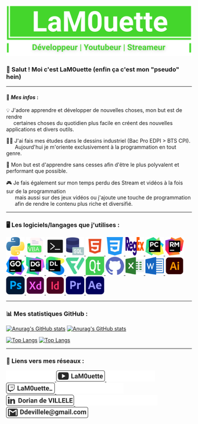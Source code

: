 <img src="https://github.com/LaM0uette/LaM0uette/blob/main/assets/img/banniere.svg" alt="Logo">

<br/>

### 👋 Salut ! Moi c'est LaM0uette (enfin ça c'est mon "pseudo" hein)

***

#### 📄 ***Mes infos*** :
💡 J'adore apprendre et développer de nouvelles choses, mon but est de rendre   
&nbsp;&nbsp;&nbsp;&nbsp; certaines choses du quotidien plus facile en créent des nouvelles applications et divers outils.   

👨‍🎓 J'ai fais mes études dans le dessins industriel (Bac Pro EDPI > BTS CPI).    
&nbsp;&nbsp;&nbsp;&nbsp;&nbsp; Aujourd'hui je m'oriente exclusivement à la programmation en tout genre.   

🌱 Mon but est d'apprendre sans cesses afin d'être le plus polyvalent et performant que possible.

🎮 Je fais également sur mon temps perdu des Stream et vidéos à la fois sur de la programmation    
&nbsp;&nbsp;&nbsp;&nbsp;&nbsp; mais aussi sur des jeux vidéos ou j'ajoute une touche de programmation        
&nbsp;&nbsp;&nbsp;&nbsp;&nbsp; afin de rendre le contenu plus riche et diversifié.    

***

### 🖥 Les logiciels/langages que j'utilises :

<!--- Python --->
<a href="https://www.python.org" title="Python">
    <img alt="Python" src="https://github.com/LaM0uette/LaM0uette/blob/main/assets/img/python.svg" width="50" height="50">
</a>


<!--- VBA --->
<a href="https://docs.microsoft.com/fr-fr/office/vba/api/overview/" title="VBA">
    <img alt="VBA" src="https://github.com/LaM0uette/LaM0uette/blob/main/assets/img/vba.svg" width="50" height="50">
</a>


<!--- BATCH --->
<a href="https://fr.wikipedia.org/wiki/.bat" title="Batch">
    <img alt="Batch" src="https://github.com/LaM0uette/LaM0uette/blob/main/assets/img/batch.svg" width="50" height="50">
</a>


<!--- SQL --->
<a href="https://sql.sh" title="SQL">
    <img alt="SQL" src="https://github.com/LaM0uette/LaM0uette/blob/main/assets/img/sql.svg" width="50" height="50">
</a>


<!--- HTML5 --->
<a href="https://fr.wikipedia.org/wiki/HTML5" title="HTML5">
    <img alt="HTML5" src="https://github.com/LaM0uette/LaM0uette/blob/main/assets/img/html.svg" width="50" height="50">
</a>


<!--- CSS --->
<a href="https://fr.wikipedia.org/wiki/Feuilles_de_style_en_cascade#:~:text=CSS3%20devient%20«%20modulaire%20»%2C%20afin,des%20sous-ensembles%20de%20CSS3." title="CSS">
    <img alt="CSS" src="https://github.com/LaM0uette/LaM0uette/blob/main/assets/img/css.svg" width="50" height="50">
</a>


<!--- REGEX --->
<a href="https://fr.wikipedia.org/wiki/Expression_régulière" title="REGEX">
    <img alt="REGEX" src="https://github.com/LaM0uette/LaM0uette/blob/main/assets/img/regex.svg" width="50" height="50">
</a>


<!--- PyCharm --->
<a href="https://www.jetbrains.com/pycharm/" title="PyCharm">
    <img alt="PyCharm" src="https://github.com/LaM0uette/LaM0uette/blob/main/assets/img/pycharm.svg" width="50" height="50">
</a>


<!--- RubyMine --->
<a href="https://www.jetbrains.com/ruby/" title="RubyMine">
    <img alt="RubyMine" src="https://github.com/LaM0uette/LaM0uette/blob/main/assets/img/rubymine.svg" width="50" height="50">
</a>


<!--- GoLand --->
<a href="https://www.jetbrains.com/go/" title="GoLand">
    <img alt="GoLand" src="https://github.com/LaM0uette/LaM0uette/blob/main/assets/img/goland.svg" width="50" height="50">
</a>


<!--- DataGrip --->
<a href="https://www.jetbrains.com/datagrip/" title="DataGrip">
    <img alt="DataGrip" src="https://github.com/LaM0uette/LaM0uette/blob/main/assets/img/datagrip.svg" width="50" height="50">
</a>


<!--- Datalore --->
<a href="https://datalore.jetbrains.com" title="Datalore">
    <img alt="Datalore" src="https://github.com/LaM0uette/LaM0uette/blob/main/assets/img/datalore.svg" width="50" height="50">
</a>


<!--- Flaticon --->
<a href="https://www.adobe.com/fr/products/premiere.html" title="Flaticon Pro">
    <img alt="Flaticon" src="https://github.com/LaM0uette/LaM0uette/blob/main/assets/img/flaticon.svg" width="50" height="50">
</a>


<!--- Qt --->
<a href="https://www.qt.io" title="Qt">
    <img alt="Qt" src="https://github.com/LaM0uette/LaM0uette/blob/main/assets/img/qt.svg" width="50" height="50">
</a>


<!--- GitHub --->
<a href="https://github.com/LaM0uette" title="GitHub">
    <img alt="GitHub" src="https://github.com/LaM0uette/LaM0uette/blob/main/assets/img/github.svg" width="50" height="50">
</a>


<!--- Excel --->
<a href="https://www.microsoft.com/fr-fr/microsoft-365/excel" title="Excel">
    <img alt="Excel" src="https://github.com/LaM0uette/LaM0uette/blob/main/assets/img/excel.svg" width="50" height="50">
</a>


<!--- Word --->
<a href="https://www.microsoft.com/fr-fr/microsoft-365/word" title="Word">
    <img alt="Word" src="https://github.com/LaM0uette/LaM0uette/blob/main/assets/img/word.svg" width="50" height="50">
</a>


<!--- Illustrator --->
<a href="https://www.adobe.com/fr/products/illustrator.html?gclid=CjwKCAjwoduRBhA4EiwACL5RP5pFuDJ2_cSnmwMUvmW6SNGvgaClISfFPv1766YxHquwCzOQByADzRoCBhcQAvD_BwE&mv=search&mv=search&sdid=KCJMVLF6&ef_id=CjwKCAjwoduRBhA4EiwACL5RP5pFuDJ2_cSnmwMUvmW6SNGvgaClISfFPv1766YxHquwCzOQByADzRoCBhcQAvD_BwE:G:s&s_kwcid=AL!3085!3!394518377028!e!!g!!illustrator!1478148655!58836721124" title="Illustrator">
    <img alt="Illustrator" src="https://github.com/LaM0uette/LaM0uette/blob/main/assets/img/illustrator.svg" width="50" height="50">
</a>


<!--- Photoshop --->
<a href="https://www.adobe.com/fr/products/photoshop/landpb.html?gclid=CjwKCAjwoduRBhA4EiwACL5RPwxEtVqQqkH0xqs9ZKlxvaaZNfoOQG9Vpns4Qs6Of9XyRk4QEGivUxoC-u0QAvD_BwE&mv=search&mv=search&sdid=LZ32SYVR&ef_id=CjwKCAjwoduRBhA4EiwACL5RPwxEtVqQqkH0xqs9ZKlxvaaZNfoOQG9Vpns4Qs6Of9XyRk4QEGivUxoC-u0QAvD_BwE:G:s&s_kwcid=AL!3085!3!341240721086!e!!g!!photoshop!1435912275!56537390339" title="Photoshop">
    <img alt="Photoshop" src="https://github.com/LaM0uette/LaM0uette/blob/main/assets/img/photoshop.svg" width="50" height="50">
</a>


<!--- Adobe XD --->
<a href="https://www.adobe.com/fr/products/xd.html" title="Adobe XD">
    <img alt="AdobeXD" src="https://github.com/LaM0uette/LaM0uette/blob/main/assets/img/xd.svg" width="50" height="50">
</a>


<!--- Indesign --->
<a href="https://www.adobe.com/fr/products/indesign.html?gclid=CjwKCAjwoduRBhA4EiwACL5RP9FQxZh9_W4OadWRPXBbxfCpTE20fcVlXLnrWlXtHBBoxJNfBE97zBoC95EQAvD_BwE&mv=search&mv=search&sdid=LCDWTLJX&ef_id=CjwKCAjwoduRBhA4EiwACL5RP9FQxZh9_W4OadWRPXBbxfCpTE20fcVlXLnrWlXtHBBoxJNfBE97zBoC95EQAvD_BwE:G:s&s_kwcid=AL!3085!3!341217014074!e!!g!!indesign!1435912704!58952470471" title="Indesign">
    <img alt="Indesign" src="https://github.com/LaM0uette/LaM0uette/blob/main/assets/img/indesign.svg" width="50" height="50">
</a>


<!--- Premiere Pro --->
<a href="https://www.adobe.com/fr/products/premiere.html" title="Premiere Pro">
    <img alt="PremierePro" src="https://github.com/LaM0uette/LaM0uette/blob/main/assets/img/premiere_pro.svg" width="50" height="50">
</a>


<!--- After Effects --->
<a href="https://www.adobe.com/fr/products/aftereffects.html?gclid=CjwKCAjwoduRBhA4EiwACL5RP_GTtUzL9eQme-9VnNCJEp97F73ZL8Ce6zhcNZgSz9F3V9_VZAnHQhoCbJAQAvD_BwE&mv=search&mv=search&sdid=MYYBRYZH&ef_id=CjwKCAjwoduRBhA4EiwACL5RP_GTtUzL9eQme-9VnNCJEp97F73ZL8Ce6zhcNZgSz9F3V9_VZAnHQhoCbJAQAvD_BwE:G:s&s_kwcid=AL!3085!3!394610560754!e!!g!!after%20effects!1435912503!56537405219" title="After Effects">
    <img alt="AfterEffects" src="https://github.com/LaM0uette/LaM0uette/blob/main/assets/img/after_effects.svg" width="50" height="50">
</a>

***

### 📊 Mes statistiques GitHub :

[![Anurag's GitHub stats](https://github-readme-stats.vercel.app/api?username=LaM0uette&theme=onedark)](https://github.com/anuraghazra/github-readme-stats#gh-dark-mode-only)
[![Anurag's GitHub stats](https://github-readme-stats.vercel.app/api?username=LaM0uette)](https://github.com/anuraghazra/github-readme-stats#gh-light-mode-only)

[![Top Langs](https://github-readme-stats.vercel.app/api/top-langs/?username=LaM0uette&theme=onedark)](https://github.com/anuraghazra/github-readme-stats#gh-dark-mode-only)
[![Top Langs](https://github-readme-stats.vercel.app/api/top-langs/?username=LaM0uette)](https://github.com/anuraghazra/github-readme-stats#gh-light-mode-only)

***

### 📱 Liens vers mes réseaux :

<!--- Youtube --->
<a href="https://www.youtube.com/channel/UCehcL1Wn6HDFNB-Qdni3-Lw#gh-dark-mode-only" title="Youtube">
    <img alt="Youtube" src="https://github.com/LaM0uette/LaM0uette/blob/main/assets/img/a_youtube_light.svg" height="30">
</a>
<!--- Youtube --->
<a href="https://www.youtube.com/channel/UCehcL1Wn6HDFNB-Qdni3-Lw#gh-light-mode-only" title="Youtube">
    <img alt="Youtube" src="https://github.com/LaM0uette/LaM0uette/blob/main/assets/img/a_youtube_dark.svg" height="30">
</a>


<!--- Twitch --->
<a href="https://www.twitch.tv/lam0uette_#gh-dark-mode-only" title="Twitch">
    <img alt="Twitch" src="https://github.com/LaM0uette/LaM0uette/blob/main/assets/img/a_twitch_light.svg" height="30">
</a>
<!--- Twitch --->
<a href="https://www.twitch.tv/lam0uette_#gh-light-mode-only" title="Twitch">
    <img alt="Twitch" src="https://github.com/LaM0uette/LaM0uette/blob/main/assets/img/a_twitch_dark.svg" height="30">
</a>


<!--- LinkedIn --->
<a href="https://fr.linkedin.com/in/dorian-de-villele-5b6b71ab#gh-dark-mode-only" title="LinkedIn">
    <img alt="LinkedIn" src="https://github.com/LaM0uette/LaM0uette/blob/main/assets/img/a_linkedin_light.svg" height="30">
</a>
<!--- LinkedIn --->
<a href="https://fr.linkedin.com/in/dorian-de-villele-5b6b71ab#gh-light-mode-only" title="LinkedIn">
    <img alt="LinkedIn" src="https://github.com/LaM0uette/LaM0uette/blob/main/assets/img/a_linkedin_dark.svg" height="30">
</a>


<!--- Gmail --->
<a href="https://www.google.com/intl/fr/gmail/about/#gh-dark-mode-only" title="Gmail">
<img alt="Gmail" src="https://github.com/LaM0uette/LaM0uette/blob/main/assets/img/a_gmail_light.svg" height="30">
</a>
<!--- Gmail --->
<a href="https://www.google.com/intl/fr/gmail/about/#gh-light-mode-only" title="Gmail">
<img alt="Gmail" src="https://github.com/LaM0uette/LaM0uette/blob/main/assets/img/a_gmail_dark.svg" height="30">
</a>

